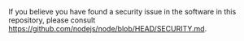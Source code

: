 If you believe you have found a security issue in the software in this
repository, please consult https://github.com/nodejs/node/blob/HEAD/SECURITY.md.
